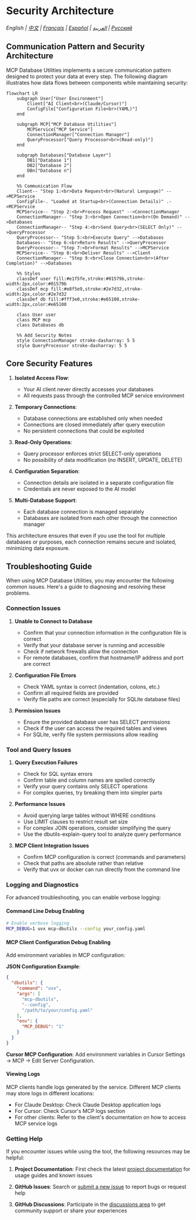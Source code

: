 # Security Architecture

*English | [中文](../../zh/technical/security.md) | [Français](../../fr/technical/security.md) | [Español](../../es/technical/security.md) | [العربية](../../ar/technical/security.md) | [Русский](../../ru/technical/security.md)*

## Communication Pattern and Security Architecture

MCP Database Utilities implements a secure communication pattern designed to protect your data at every step. The following diagram illustrates how data flows between components while maintaining security:

```mermaid
flowchart LR
    subgraph User["User Environment"]
        Client["AI Client<br>(Claude/Cursor)"]
        ConfigFile["Configuration File<br>(YAML)"]
    end

    subgraph MCP["MCP Database Utilities"]
        MCPService["MCP Service"]
        ConnectionManager["Connection Manager"]
        QueryProcessor["Query Processor<br>(Read-only)"]
    end

    subgraph Databases["Database Layer"]
        DB1["Database 1"]
        DB2["Database 2"]
        DBn["Database n"]
    end

    %% Communication Flow
    Client-- "Step 1:<br>Data Request<br>(Natural Language)" -->MCPService
    ConfigFile-. "Loaded at Startup<br>(Connection Details)" .->MCPService
    MCPService-- "Step 2:<br>Process Request" -->ConnectionManager
    ConnectionManager-- "Step 3:<br>Open Connection<br>(On Demand)" -->Databases
    ConnectionManager-- "Step 4:<br>Send Query<br>(SELECT Only)" -->QueryProcessor
    QueryProcessor-- "Step 5:<br>Execute Query" -->Databases
    Databases-- "Step 6:<br>Return Results" -->QueryProcessor
    QueryProcessor-- "Step 7:<br>Format Results" -->MCPService
    MCPService-- "Step 8:<br>Deliver Results" -->Client
    ConnectionManager-- "Step 9:<br>Close Connection<br>(After Completion)" -->Databases

    %% Styles
    classDef user fill:#e1f5fe,stroke:#01579b,stroke-width:2px,color:#01579b
    classDef mcp fill:#e8f5e9,stroke:#2e7d32,stroke-width:2px,color:#2e7d32
    classDef db fill:#fff3e0,stroke:#e65100,stroke-width:2px,color:#e65100

    class User user
    class MCP mcp
    class Databases db

    %% Add Security Notes
    style ConnectionManager stroke-dasharray: 5 5
    style QueryProcessor stroke-dasharray: 5 5
```

## Core Security Features

1. **Isolated Access Flow**:
   - Your AI client never directly accesses your databases
   - All requests pass through the controlled MCP service environment

2. **Temporary Connections**:
   - Database connections are established only when needed
   - Connections are closed immediately after query execution
   - No persistent connections that could be exploited

3. **Read-Only Operations**:
   - Query processor enforces strict SELECT-only operations
   - No possibility of data modification (no INSERT, UPDATE, DELETE)

4. **Configuration Separation**:
   - Connection details are isolated in a separate configuration file
   - Credentials are never exposed to the AI model

5. **Multi-Database Support**:
   - Each database connection is managed separately
   - Databases are isolated from each other through the connection manager

This architecture ensures that even if you use the tool for multiple databases or purposes, each connection remains secure and isolated, minimizing data exposure.

## Troubleshooting Guide

When using MCP Database Utilities, you may encounter the following common issues. Here's a guide to diagnosing and resolving these problems.

### Connection Issues

1. **Unable to Connect to Database**
   - Confirm that your connection information in the configuration file is correct
   - Verify that your database server is running and accessible
   - Check if network firewalls allow the connection
   - For remote databases, confirm that hostname/IP address and port are correct

2. **Configuration File Errors**
   - Check YAML syntax is correct (indentation, colons, etc.)
   - Confirm all required fields are provided
   - Verify file paths are correct (especially for SQLite database files)

3. **Permission Issues**
   - Ensure the provided database user has SELECT permissions
   - Check if the user can access the required tables and views
   - For SQLite, verify file system permissions allow reading

### Tool and Query Issues

1. **Query Execution Failures**
   - Check for SQL syntax errors
   - Confirm table and column names are spelled correctly
   - Verify your query contains only SELECT operations
   - For complex queries, try breaking them into simpler parts

2. **Performance Issues**
   - Avoid querying large tables without WHERE conditions
   - Use LIMIT clauses to restrict result set size
   - For complex JOIN operations, consider simplifying the query
   - Use the dbutils-explain-query tool to analyze query performance

3. **MCP Client Integration Issues**
   - Confirm MCP configuration is correct (commands and parameters)
   - Check that paths are absolute rather than relative
   - Verify that uvx or docker can run directly from the command line

### Logging and Diagnostics

For advanced troubleshooting, you can enable verbose logging:

#### Command Line Debug Enabling

```bash
# Enable verbose logging
MCP_DEBUG=1 uvx mcp-dbutils --config your_config.yaml
```

#### MCP Client Configuration Debug Enabling

Add environment variables in MCP configuration:

**JSON Configuration Example**:
```json
{
  "dbutils": {
    "command": "uvx",
    "args": [
      "mcp-dbutils",
      "--config",
      "/path/to/your/config.yaml"
    ],
    "env": {
      "MCP_DEBUG": "1"
    }
  }
}
```

**Cursor MCP Configuration**:
Add environment variables in Cursor Settings → MCP → Edit Server Configuration.

#### Viewing Logs

MCP clients handle logs generated by the service. Different MCP clients may store logs in different locations:

- For Claude Desktop: Check Claude Desktop application logs
- For Cursor: Check Cursor's MCP logs section
- For other clients: Refer to the client's documentation on how to access MCP service logs

### Getting Help

If you encounter issues while using the tool, the following resources may be helpful:

1. **Project Documentation**: First check the latest [project documentation](https://github.com/donghao1393/mcp-dbutils) for usage guides and known issues

2. **GitHub Issues**: Search or [submit a new issue](https://github.com/donghao1393/mcp-dbutils/issues) to report bugs or request help

3. **GitHub Discussions**: Participate in the [discussions area](https://github.com/donghao1393/mcp-dbutils/discussions) to get community support or share your experiences